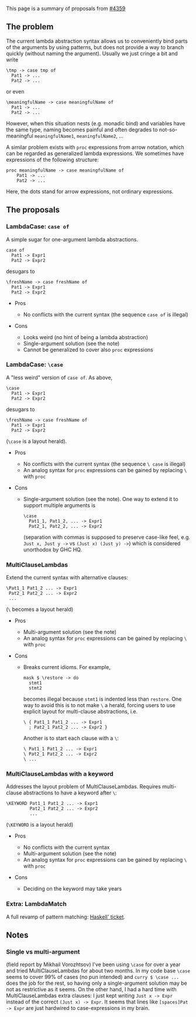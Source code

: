 
This page is a summary of proposals from [\#4359](https://gitlab.staging.haskell.org/ghc/ghc/issues/4359)


## The problem



The current lambda abstraction syntax allows us to conveniently bind parts of the arguments by using patterns, but does not provide a way to branch quickly (without naming the argument). Usually we just cringe a bit and write


```wiki
\tmp -> case tmp of
  Pat1 -> ...
  Pat2 -> ...
```


or even


```wiki
\meaningfulName -> case meaningfulName of
  Pat1 -> ...
  Pat2 -> ...
```


However, when this situation nests (e.g. monadic bind) and variables have the same type, naming becomes painful and often degrades to not-so-meaningful ```meaningfulName1```, ```meaningfulName2```, ...



A similar problem exists with `proc` expressions from arrow notation, which can be regarded as generalized lambda expressions. We sometimes have expressions of the following structure:


```wiki
proc meaningfulName -> case meaningfulName of
    Pat1 -> ...
    Pat2 -> ...
```


Here, the dots stand for arrow expressions, not ordinary expressions.


## The proposals


### LambdaCase: ```case of```



A simple sugar for one-argument lambda abstractions.


```wiki
case of
  Pat1 -> Expr1
  Pat2 -> Expr2
```


desugars to


```wiki
\freshName -> case freshName of
  Pat1 -> Expr1
  Pat2 -> Expr2
```

- Pros

  - No conflicts with the current syntax (the sequence ```case of``` is illegal)
- Cons

  - Looks weird (no hint of being a lambda abstraction)
  - Single-argument solution (see the note)
  - Cannot be generalized to cover also `proc` expressions

### LambdaCase: ```\case```



A "less weird" version of ```case of```. As above,


```wiki
\case
  Pat1 -> Expr1
  Pat2 -> Expr2
```


desugars to


```wiki
\freshName -> case freshName of
  Pat1 -> Expr1
  Pat2 -> Expr2
```


(```\case``` is a layout herald).


- Pros

  - No conflicts with the current syntax (the sequence ```\ case``` is illegal)
  - An analog syntax for `proc` expressions can be gained by replacing `\` with `proc`
- Cons

  - Single-argument solution (see the note). One way to extend it to support multiple arguments is

    ```wiki
    \case
      Pat1_1, Pat1_2, ... -> Expr1
      Pat2_1, Pat2_2, ... -> Expr2
    ```

    (separation with commas is supposed to preserve case-like feel, e.g. ```Just x, Just y ->``` vs ```(Just x) (Just y) ->```) which is considered unorthodox by GHC HQ.

### MultiClauseLambdas



Extend the current syntax with alternative clauses:


```wiki
\Pat1_1 Pat1_2 ... -> Expr1
 Pat2_1 Pat2_2 ... -> Expr2
 ...
```


(```\``` becomes a layout herald)


- Pros

  - Multi-argument solution (see the note)
  - An analog syntax for `proc` expressions can be gained by replacing `\` with `proc`
- Cons

  - Breaks current idioms. For example,

    ```wiki
    mask $ \restore -> do
      stmt1
      stmt2
    ```

    becomes illegal because ```stmt1``` is indented less than ```restore```. One way to avoid this is to not make ```\``` a herald, forcing users to use explicit layout for multi-clause abstractions, i.e.

    ```wiki
    \ { Pat1_1 Pat1_2 ... -> Expr1
      ; Pat2_1 Pat2_2 ... -> Expr2 }
    ```

    Another is to start each clause with a ```\```:

    ```wiki
    \ Pat1_1 Pat1_2 ... -> Expr1
    \ Pat2_1 Pat2_2 ... -> Expr2
    \ ...
    ```

### MultiClauseLambdas with a keyword



Addresses the layout problem of MultiClauseLambdas. Requires multi-clause abstractions to have a keyword after ```\```:


```wiki
\KEYWORD Pat1_1 Pat1_2 ... -> Expr1
         Pat2_1 Pat2_2 ... -> Expr2
         ...
```


(```\KEYWORD``` is a layout herald)


- Pros

  - No conflicts with the current syntax
  - Multi-argument solution (see the note)
  - An analog syntax for `proc` expressions can be gained by replacing `\` with `proc`
- Cons

  - Deciding on the keyword may take years

### Extra: LambdaMatch



A full revamp of pattern matching: [
Haskell' ticket](http://hackage.haskell.org/trac/haskell-prime/ticket/114).


## Notes


### Single vs multi-argument



(field report by Mikhail Vorozhtsov) I've been using ```\case``` for over a year and tried MultiClauseLambdas for about two months. In my code base ```\case``` seems to cover 99% of cases (no pun intended) and ```curry $ \case ...``` does the job for the rest, so having only a single-argument solution may be not as restrictive as it seems. On the other hand, I had a hard time with MultiClauseLambdas extra clauses: I just kept writing ```Just x -> Expr``` instead of the correct ```(Just x) -> Expr```. It seems that lines like ```[spaces]Pat -> Expr``` are just hardwired to case-expressions in my brain.


